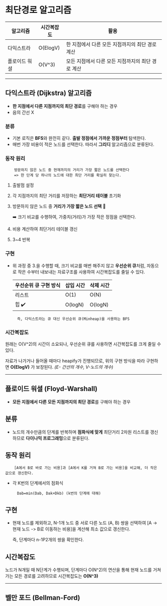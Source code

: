 # 최단경로 알고리즘
알고리즘|시간복잡도|활용|
---|---|---|
다익스트라|O(ElogV)|한 지점에서 다른 모든 지점까지의 최단 경로 계산
플로이드 워셜|O(V^3)|모든 지점에서 다른 모든 지점까지의 최단 경로 계산
---
## 다익스트라 (Dijkstra) 알고리즘

+ **한 지점에서 다른 지점까지의 최단 경로**를 구해야 하는 경우
+ 음의 간선 X

### 분류
+ 기본 로직은 **BFS**와 완전히 같다. **출발 정점에서 가까운 정점부터** 탐색한다.
+ 매번 가장 비용이 적은 노드를 선택한다. 따라서 **그리디** 알고리즘으로 분류된다.


### 동작 원리
        방문하지 않은 노드 중 현재까지의 거리가 가장 짧은 노드를 선택한다
        => 한 단계 당 하나의 노드에 대한 최단 거리를 확실히 찾는다.

1. 출발점 설정
2. 각 지점까지의 최단 거리를 저장하는 **최단거리 테이블** 초기화
3. 방문하지 않은 노드 중 **거리가 가장 짧은 노드 선택** 🙌

    ➡️ 크기 비교를 수행하여, 가중치(거리)가 가장 작은 정점을 선택한다.

4. 비용 계산하여 최단거리 테이블 갱신
5. 3~4 반복


### 구현
+ 위 과정 중 3.을 수행할 때, 크기 비교를 매번 해주지 않고 **우선순위 큐**처럼, 자동으로 작은 수부터 내보내는 자료구조를 사용하여 시간복잡도를 줄일 수 있다.

    |우선순위 큐 구현 방식|삽입 시간|삭제 시간|
    |------|---|---|
    |리스트|O(1)|O(N)|
    |힙 ✔️|O(logN)|O(logN)|


        즉, 다익스트라는 큐 대신 우선순위 큐(Minheap)을 사용하는 BFS



### 시간복잡도
원래는 O(V^2)의 시간이 소요되나, 우선순위 큐를 사용하면 시간복잡도를 크게 줄일 수 있다.

자료가 나가거나 들어올 때마다 heapify가 진행되므로, 위의 구현 방식을 따라 구현하면 **O(ElogV)** 가 보장된다. *(E- 간선의 개수, V-노드의 개수)*


---
## 플로이드 워셜 (Floyd-Warshall)
+ **모든 지점에서 다른 모든 지점까지의 최단 경로**를 구해야 하는 경우

## 분류
+ 노드의 개수만큼의 단계를 반복하며 **점화식에 맞게** 최단거리 2차원 리스트를 갱신하므로 **다이나믹 프로그래밍**으로 분류된다.

## 동작 원리
        [A에서 B로 바로 가는 비용]과 [A에서 K를 거쳐 B로 가는 비용]을 비교해, 더 작은 값으로 갱신한다.

+ 각 K번의 단계에서의 점화식

        Dab=min(Dab, Dak+Dkb) (k번의 단계에 대해)

## 구현
+ 현재 노드를 제외하고, N-1개 노드 중 서로 다른 노드 (A, B) 쌍을 선택하여 [A -> 현재 노드 -> B로 이동하는 비용]을 계산해 최소 값으로 갱신한다. 

    즉, 단계마다 n-1P2개의 쌍을 확인한다.


## 시간복잡도
노드가 N개일 때 N단계가 수행되며, 단계마다 O(N^2)의 연산을 통해 현재 노드를 거쳐가는 모든 경로를 고려하므로 시간복잡도는 **O(N^3)**

---
## 벨만 포드 (Bellman-Ford)